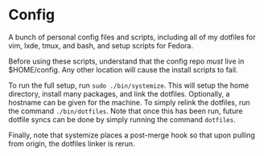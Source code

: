 Config
======

A bunch of personal config files and scripts,
including all of my dotfiles for vim, lxde, tmux, and bash,
and setup scripts for Fedora.

Before using these scripts, understand that the config repo
*must* live in $HOME/config. Any other location will cause
the install scripts to fail.

To run the full setup, run ```sudo ./bin/systemize```. This
will setup the home directory, install many packages, and
link the dotfiles. Optionally, a hostname can be given for
the machine. To simply relink the dotfiles, run the command
```./bin/dotfiles```. Note that once this has been run,
future dotfile syncs can be done by simply running the
command ```dotfiles```.

Finally, note that systemize places a post-merge hook so
that upon pulling from origin, the dotfiles linker is
rerun.
